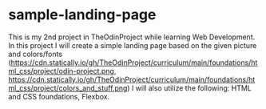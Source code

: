 # sample-landing-page

This is my 2nd project in TheOdinProject while learning Web Development.
In this project I will create a simple landing page based on the given picture and colors/fonts (https://cdn.statically.io/gh/TheOdinProject/curriculum/main/foundations/html_css/project/odin-project.png, https://cdn.statically.io/gh/TheOdinProject/curriculum/main/foundations/html_css/project/colors_and_stuff.png)
I will also utilize the following: HTML and CSS foundations, Flexbox. 
